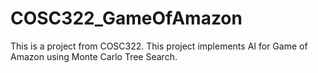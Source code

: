 # COSC322_GameOfAmazon
This is a project from COSC322. This project implements AI for Game of Amazon using Monte Carlo Tree Search. 
